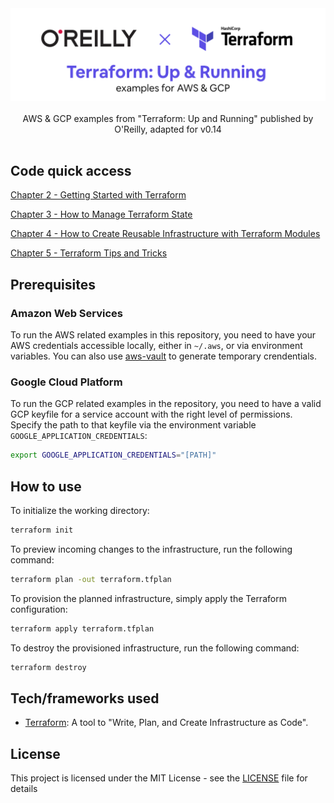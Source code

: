 <div align="center">
  <img width="512" src="https://raw.githubusercontent.com/2n3g5c9/terraform-up-and-running/master/img/terraform-up-and-running_banner.png" alt="terraform-up-and-running">
</div>

<br />

<div align="center">AWS & GCP examples from "Terraform: Up and Running" published by O'Reilly, adapted for v0.14</div>

<br />

## Code quick access

[Chapter 2 - Getting Started with Terraform](./02_Getting_Started_with_Terraform)

[Chapter 3 - How to Manage Terraform State](./03_How_to_Manage_Terraform_State)

[Chapter 4 - How to Create Reusable Infrastructure with Terraform Modules](./04_How_to_Create_Reusable_Infrastructure_with_Terraform_Modules)

[Chapter 5 - Terraform Tips and Tricks](./05_Terraform_Tips_and_Tricks)

## Prerequisites

### Amazon Web Services
To run the AWS related examples in this repository, you need to have your AWS credentials accessible locally, either in `~/.aws`, or via environment variables. You can also use [aws-vault](https://github.com/99designs/aws-vault) to generate temporary crendentials.

### Google Cloud Platform
To run the GCP related examples in the repository, you need to have a valid GCP keyfile for a service account with the right level of permissions. Specify the path to that keyfile via the environment variable `GOOGLE_APPLICATION_CREDENTIALS`:

```bash
export GOOGLE_APPLICATION_CREDENTIALS="[PATH]"
```

## How to use

To initialize the working directory:

```bash
terraform init
```

To preview incoming changes to the infrastructure, run the following command:

```bash
terraform plan -out terraform.tfplan
```

To provision the planned infrastructure, simply apply the Terraform configuration:

```bash
terraform apply terraform.tfplan
```

To destroy the provisioned infrastructure, run the following command:

```bash
terraform destroy
```

## Tech/frameworks used

- [Terraform](https://www.terraform.io/): A tool to "Write, Plan, and Create Infrastructure as Code".

## License

This project is licensed under the MIT License - see the [LICENSE](LICENSE) file for details
